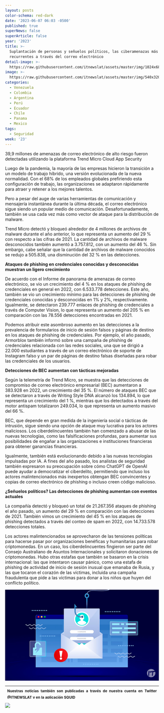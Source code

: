 ```yaml
---
layout: posts
color-schema: red-dark
date: '2023-06-07 06:03 -0500'
published: true
superNews: false
superArticle: false
year: '2023'
title: >-
  Suplantación de personas y señuelos políticos, las ciberamenazas más
  recurrentes a través del correo electrónico
detail-image: >-
  https://raw.githubusercontent.com/itnewslat/assets/master/img/1024x680/phishing-mail-g.jpg
image: >-
  https://raw.githubusercontent.com/itnewslat/assets/master/img/540x320/phishing-mail-p.jpg
categories:
  - Venezuela
  - Colombia
  - Argentina
  - Perú
  - Ecuador
  - Chile
  - Panama
  - Mexico
tags:
  - Seguridad
week: '23'
---
```

39,9 millones de amenazas de correo electrónico de alto riesgo fueron detectadas utilizando la plataforma Trend Micro Cloud App Security
 
Luego de la pandemia, la mayoría de las empresas hicieron la transición a un modelo de trabajo híbrido, una versión evolucionada de la nueva normalidad. Con el 68% de los empleados globales prefiriendo esta configuración de trabajo, las organizaciones se adaptaron rápidamente para atraer y retener a los mejores talentos.
 
Pero a pesar del auge de varias herramientas de comunicación y mensajería instantánea durante la última década, el correo electrónico sigue siendo un popular medio de comunicación. Desafortunadamente, también se usa cada vez más como vector de ataque para la distribución de malware. 
 
Trend Micro detectó y bloqueó alrededor de 4 millones de archivos de malware durante el año anterior, lo que representa un aumento del 29 % con respecto a las cifras de 2021. La cantidad de archivos de malware desconocidos también aumentó a 3.757.812, con un aumento del 46 %. Sin embargo, cabe señalar que la cantidad de archivos de malware conocidos se redujo a 505.838, una disminución del 32 % en las detecciones.
 
**Ataques de phishing en credenciales conocidas y desconocidas muestran un ligero crecimiento**
 
De acuerdo con el Informe de panorama de amenazas de correo electrónico, se vio un crecimiento del 4 % en los ataques de phishing de credenciales en general en 2022, con 6.533.778 detecciones. Este año, también se vio un crecimiento mínimo para las detecciones de phishing de credenciales conocidas y desconocidas en 1% y 2%, respectivamente. Igualmente, se detectaron 239.777 enlaces de phishing de credenciales a través de Computer Vision, lo que representa un aumento del 205 % en comparación con las 78.556 detecciones encontradas en 2021. 
 
Podemos atribuir este asombroso aumento en las detecciones a la prevalencia de formularios de inicio de sesión falsos y páginas de destino en los ataques de phishing de credenciales. Por ejemplo, el año pasado, Armorblox también informó sobre una campaña de phishing de credenciales relacionada con las redes sociales, una que se dirigió a 22.000 estudiantes a través de un correo electrónico de soporte de Instagram falso y un par de páginas de destino falsas diseñadas para robar las credenciales de los usuarios. 
 
**Detecciones de BEC aumentan con tácticas mejoradas**
 
Según la telemetría de Trend Micro, se muestra que las detecciones de compromiso de correo electrónico empresarial (BEC) aumentaron a 383.928 en 2022, un crecimiento del 35 %. El número de ataques BEC que se detectaron a través de Writing Style DNA alcanzó los 134.894, lo que representa un crecimiento del 1 %, mientras que los detectados a través del motor antispam totalizaron 249.034, lo que representa un aumento masivo del 66 %.
 
BEC, que depende en gran medida de la ingeniería social o tácticas de intrusión, sigue siendo una opción de ataque muy lucrativa para los actores maliciosos. Los ciberdelincuentes también han comenzado a abusar de las nuevas tecnologías, como las falsificaciones profundas, para aumentar sus posibilidades de engañar a las organizaciones e instituciones financieras para obtener ganancias financieras. 
 
Igualmente, también está evolucionando debido a las nuevas tecnologías impulsadas por IA. A fines del año pasado, los analistas de seguridad también expresaron su preocupación sobre cómo ChatGPT de OpenAI puede ayudar a democratizar el ciberdelito, permitiendo que incluso los actores malintencionados más inexpertos obtengan BEC convincentes y copias de correo electrónico de phishing o incluso creen código malicioso.
 
**¿Señuelos políticos? Las detecciones de phishing aumentan con eventos actuales**
 
La compañía detectó y bloqueó un total de 21.267.356 ataques de phishing el año pasado, un aumento del 29 % en comparación con las detecciones de 2021. También vimos un crecimiento del 45 % en los ataques de phishing detectados a través del conteo de spam en 2022, con 14.733.578 detecciones totales.
 
Los actores malintencionados se aprovecharon de las tensiones políticas para hacerse pasar por organizaciones benéficas y humanitarias para robar criptomonedas. En un caso, los ciberdelincuentes fingieron ser parte del Consejo Australiano de Asuntos Internacionales y solicitaron donaciones de criptomonedas. Hubo otras estafas que también se basaron en la crisis internacional: las que intentaron causar pánico, como una estafa de phishing de actividad de inicio de sesión inusual que emanaba de Rusia, y las que tocaron el corazón de las víctimas, incluida una campaña fraudulenta que pide a las víctimas para donar a los niños que huyen del conflicto político.

![](https://raw.githubusercontent.com/itnewslat/assets/master/img/540x320/phishing-mail-p.jpg)

<table style="height: 42px;" width="569">
<tbody>
<tr>
<td style="text-align: justify;"><sub><strong>Nuestras noticias también son publicadas a través de nuestra cuenta en Twitter <a href="https://twitter.com/itnewslat?lang=es">@ITNEWSLAT</a> y en la aplicación <a href="https://squidapp.co/en/">SQUID</a></strong></sub></td>
</tr>
</tbody>
</table>
<img src="https://tracker.metricool.com/c3po.jpg?hash=56f88a41e39ab42c063cc51676587a04"/>